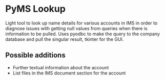 # PyMS Lookup

Light tool to look up name details for various accounts in IMS in order to diagnose issues with getting null values from queries when there is information to be pulled. Uses pyodbc to make the query to the company database and pull the singular result, tkinter for the GUI.

## Possible additions

* Further textual information about the account
* List files in the IMS document section for the account